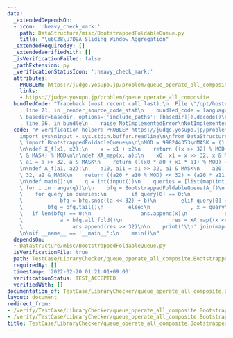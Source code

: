 ```yaml
---
data:
  _extendedDependsOn:
  - icon: ':heavy_check_mark:'
    path: DataStructure/misc/BootstrappedFoldableQueue.py
    title: "\u6C38\u7D9A Sliding Window Aggregation"
  _extendedRequiredBy: []
  _extendedVerifiedWith: []
  _isVerificationFailed: false
  _pathExtension: py
  _verificationStatusIcon: ':heavy_check_mark:'
  attributes:
    PROBLEM: https://judge.yosupo.jp/problem/queue_operate_all_composite
    links:
    - https://judge.yosupo.jp/problem/queue_operate_all_composite
  bundledCode: "Traceback (most recent call last):\n  File \"/opt/hostedtoolcache/Python/3.10.2/x64/lib/python3.10/site-packages/onlinejudge_verify/documentation/build.py\"\
    , line 71, in _render_source_code_stat\n    bundled_code = language.bundle(stat.path,\
    \ basedir=basedir, options={'include_paths': [basedir]}).decode()\n  File \"/opt/hostedtoolcache/Python/3.10.2/x64/lib/python3.10/site-packages/onlinejudge_verify/languages/python.py\"\
    , line 96, in bundle\n    raise NotImplementedError\nNotImplementedError\n"
  code: "# verification-helper: PROBLEM https://judge.yosupo.jp/problem/queue_operate_all_composite\n\
    import sys\ninput = sys.stdin.buffer.readline\n\nfrom DataStructure.misc.BootstrappedFoldableQueue\
    \ import BootstrappedFoldableQueue\n\n\nMOD = 998244353\nMASK = (1 << 32) - 1\n\
    \n\ndef X_f(x1, x2):\n    x = x1 + x2\n    return ((x >> 32) % MOD << 32) + (x\
    \ & MASK) % MOD\n\n\ndef XA_map(x, a):\n    x0, x1 = x >> 32, x & MASK\n    a0,\
    \ a1 = a >> 32, a & MASK\n    return (((x0 * a0 + x1 * a1) % MOD) << 32) + x1\n\
    \n\ndef A_f(a1, a2):\n    a10, a11 = a1 >> 32, a1 & MASK\n    a20, a21 = a2 >>\
    \ 32, a2 & MASK\n    return ((a20 * a10 % MOD) << 32) + (a20 * a11 + a21) % MOD\n\
    \n\ndef main():\n    q = int(input())\n    queries = [list(map(int, input().split()))\
    \ for i in range(q)]\n\n    bfq = BootstrappedFoldableQueue(A_f)\n    ans = []\n\
    \    for query in queries:\n        if query[0] == 0:\n            _, a, b = query\n\
    \            bfq = bfq.snoc((a << 32) + b)\n        elif query[0] == 1:\n    \
    \        bfq = bfq.tail()\n        else:\n            _, x = query\n         \
    \   if len(bfq) == 0:\n                ans.append(x)\n            else:\n    \
    \            a = bfq.all_fold()\n                res = XA_map((x << 32) + 1, a)\n\
    \                ans.append(res >> 32)\n\n    print('\\n'.join(map(str, ans)))\n\
    \n\nif __name__ == '__main__':\n    main()\n"
  dependsOn:
  - DataStructure/misc/BootstrappedFoldableQueue.py
  isVerificationFile: true
  path: TestCase/LibraryChecker/queue_operate_all_composite.BootstrappedFoldableQueue.test.py
  requiredBy: []
  timestamp: '2022-02-20 01:21:01+09:00'
  verificationStatus: TEST_ACCEPTED
  verifiedWith: []
documentation_of: TestCase/LibraryChecker/queue_operate_all_composite.BootstrappedFoldableQueue.test.py
layout: document
redirect_from:
- /verify/TestCase/LibraryChecker/queue_operate_all_composite.BootstrappedFoldableQueue.test.py
- /verify/TestCase/LibraryChecker/queue_operate_all_composite.BootstrappedFoldableQueue.test.py.html
title: TestCase/LibraryChecker/queue_operate_all_composite.BootstrappedFoldableQueue.test.py
---
```


